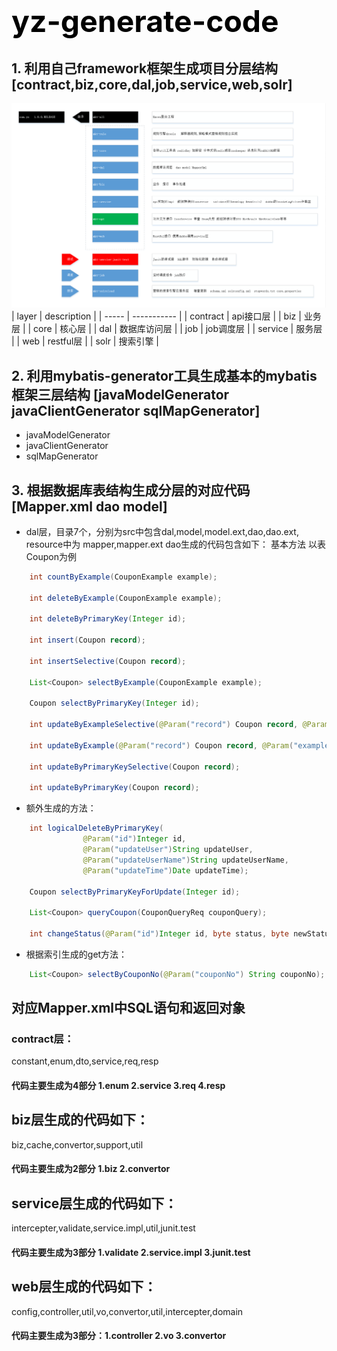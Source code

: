 # <font color="#000000" size=9 >yz-generate-code</font>

## 1. **利用自己framework框架生成项目分层结构 [contract,biz,core,dal,job,service,web,solr]**
![framework](https://github.com/leopard5/images-folder/blob/master/yz-generate-code/yz-generate-code_framework.png)
| layer | description |
| ----- | ----------- |
| contract | api接口层 |
| biz      | 业务层    |
| core     | 核心层    |
| dal      | 数据库访问层 |
| job      | job调度层   |
| service  | 服务层      |
| web      | restful层  |
| solr     | 搜索引擎    |

## 2. **利用mybatis-generator工具生成基本的mybatis框架三层结构 [javaModelGenerator javaClientGenerator sqlMapGenerator]**
 - javaModelGenerator
 - javaClientGenerator
 - sqlMapGenerator
## 3. **根据数据库表结构生成分层的对应代码[Mapper.xml dao model]**

 - dal层，目录7个，分别为src中包含dal,model,model.ext,dao,dao.ext, resource中为 mapper,mapper.ext
dao生成的代码包含如下：
基本方法 以表Coupon为例
```java
    int countByExample(CouponExample example);

    int deleteByExample(CouponExample example);

    int deleteByPrimaryKey(Integer id);

    int insert(Coupon record);

    int insertSelective(Coupon record);

    List<Coupon> selectByExample(CouponExample example);

    Coupon selectByPrimaryKey(Integer id);

    int updateByExampleSelective(@Param("record") Coupon record, @Param("example") CouponExample example);

    int updateByExample(@Param("record") Coupon record, @Param("example") CouponExample example);

    int updateByPrimaryKeySelective(Coupon record);

    int updateByPrimaryKey(Coupon record);
```
 - 额外生成的方法：
```java
	int logicalDeleteByPrimaryKey(
        		@Param("id")Integer id,
        		@Param("updateUser")String updateUser,
				@Param("updateUserName")String updateUserName,
				@Param("updateTime")Date updateTime);

    Coupon selectByPrimaryKeyForUpdate(Integer id);

    List<Coupon> queryCoupon(CouponQueryReq couponQuery);

	int changeStatus(@Param("id")Integer id, byte status, byte newStatus);
```
 - 根据索引生成的get方法：
```java
	List<Coupon> selectByCouponNo(@Param("couponNo") String couponNo);
```
## 对应Mapper.xml中SQL语句和返回对象

### contract层：
constant,enum,dto,service,req,resp
#### 代码主要生成为4部分 1.enum  2.service 3.req 4.resp


## biz层生成的代码如下：
biz,cache,convertor,support,util
#### 代码主要生成为2部分 1.biz  2.convertor

## service层生成的代码如下：
intercepter,validate,service.impl,util,junit.test
#### 代码主要生成为3部分 1.validate  2.service.impl 3.junit.test

## web层生成的代码如下：
config,controller,util,vo,convertor,util,intercepter,domain
#### 代码主要生成为3部分：1.controller  2.vo 3.convertor
